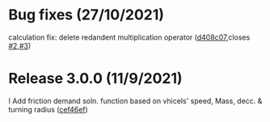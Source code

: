 # Bug fixes (27/10/2021)

calculation fix: delete  redandent multiplication operator ([d408c07](https://github.com/AbdullahAhmed102/3rd_project/pull/3/commits/2aea2a8e5c8e92498edb7eb1e73a88f710b3d03f),closes [#2,#3](https://github.com/AbdullahAhmed102/3rd_project/issues/2)) 

# Release 3.0.0   (11/9/2021)
I Add friction demand soln. function based on vhicels' speed, Mass, decc. & turning radius ([cef46ef](https://github.com/AbdullahAhmed102/3rd_project/commit/cef46ef39b219d3ae84b7ac4f5a98acd9e4cd8b0))